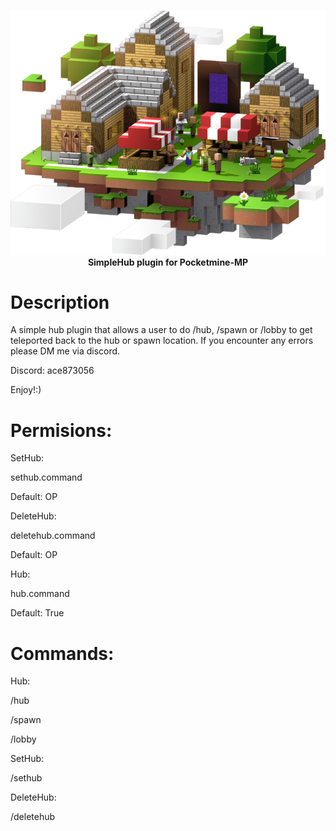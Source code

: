 <p align="center">
    <a href="https://github.com/Terpz710/HubPE"><img src="https://github.com/Terpz710/HubPE/blob/main/icon.png"></img></a><br>
    <b>SimpleHub plugin for Pocketmine-MP</b>

# Description
A simple hub plugin that allows a user to do /hub, /spawn or /lobby to get teleported back to the hub or spawn location. If you encounter any errors please DM me via discord.

Discord: ace873056  

Enjoy!:)

# Permisions:

SetHub:

sethub.command

Default: OP

DeleteHub:

deletehub.command

Default: OP

Hub:

hub.command

Default: True

# Commands:

Hub:

/hub

/spawn

/lobby

SetHub:

/sethub

DeleteHub:


/deletehub
